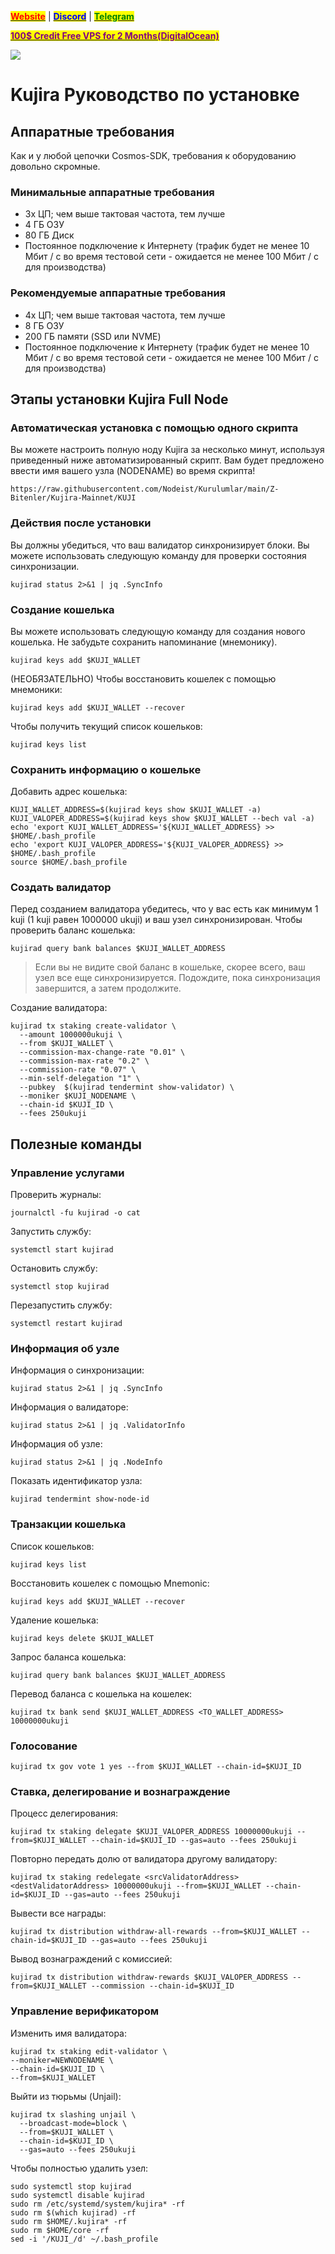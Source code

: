 &#x20;                                                       [<mark style="color:red;">**Website**</mark>](https://nodeist.net/) | [<mark style="color:blue;">**Discord**</mark>](https://discord.gg/ypx7mJ6Zzb) | [<mark style="color:green;">**Telegram**</mark>](https://t.me/noodeist)

&#x20;                                     [<mark style="color:purple;">**100$ Credit Free VPS for 2 Months(DigitalOcean)**</mark>](https://www.digitalocean.com/?refcode=410c988c8b3e&utm_campaign=Referral_Invite&utm_medium=Referral_Program&utm_source=badge)

![](https://i.hizliresim.com/hb4a5iv.png)


# Kujira Руководство по установке
## Аппаратные требования
Как и у любой цепочки Cosmos-SDK, требования к оборудованию довольно скромные.

### Минимальные аппаратные требования
  - 3x ЦП; чем выше тактовая частота, тем лучше
  - 4 ГБ ОЗУ
  - 80 ГБ Диск
  - Постоянное подключение к Интернету (трафик будет не менее 10 Мбит / с во время тестовой сети - ожидается не менее 100 Мбит / с для производства)

### Рекомендуемые аппаратные требования
  - 4x ЦП; чем выше тактовая частота, тем лучше
  - 8 ГБ ОЗУ
  - 200 ГБ памяти (SSD или NVME)
  - Постоянное подключение к Интернету (трафик будет не менее 10 Мбит / с во время тестовой сети - ожидается не менее 100 Мбит / с для производства)

## Этапы установки Kujira Full Node
### Автоматическая установка с помощью одного скрипта
Вы можете настроить полную ноду Kujira за несколько минут, используя приведенный ниже автоматизированный скрипт.
Вам будет предложено ввести имя вашего узла (NODENAME) во время скрипта!

```
https://raw.githubusercontent.com/Nodeist/Kurulumlar/main/Z-Bitenler/Kujira-Mainnet/KUJI
```
### Действия после установки

Вы должны убедиться, что ваш валидатор синхронизирует блоки.
Вы можете использовать следующую команду для проверки состояния синхронизации.
```
kujirad status 2>&1 | jq .SyncInfo
```

### Создание кошелька
Вы можете использовать следующую команду для создания нового кошелька. Не забудьте сохранить напоминание (мнемонику).
```
kujirad keys add $KUJI_WALLET
```

(НЕОБЯЗАТЕЛЬНО) Чтобы восстановить кошелек с помощью мнемоники:
```
kujirad keys add $KUJI_WALLET --recover
```

Чтобы получить текущий список кошельков:
```
kujirad keys list
```
### Сохранить информацию о кошельке
Добавить адрес кошелька:
```
KUJI_WALLET_ADDRESS=$(kujirad keys show $KUJI_WALLET -a)
KUJI_VALOPER_ADDRESS=$(kujirad keys show $KUJI_WALLET --bech val -a)
echo 'export KUJI_WALLET_ADDRESS='${KUJI_WALLET_ADDRESS} >> $HOME/.bash_profile
echo 'export KUJI_VALOPER_ADDRESS='${KUJI_VALOPER_ADDRESS} >> $HOME/.bash_profile
source $HOME/.bash_profile
```


### Создать валидатор
Перед созданием валидатора убедитесь, что у вас есть как минимум 1 kuji (1 kuji равен 1000000 ukuji) и ваш узел синхронизирован.
Чтобы проверить баланс кошелька:
```
kujirad query bank balances $KUJI_WALLET_ADDRESS
```
> Если вы не видите свой баланс в кошельке, скорее всего, ваш узел все еще синхронизируется. Подождите, пока синхронизация завершится, а затем продолжите.

Создание валидатора:
```
kujirad tx staking create-validator \
  --amount 1000000ukuji \
  --from $KUJI_WALLET \
  --commission-max-change-rate "0.01" \
  --commission-max-rate "0.2" \
  --commission-rate "0.07" \
  --min-self-delegation "1" \
  --pubkey  $(kujirad tendermint show-validator) \
  --moniker $KUJI_NODENAME \
  --chain-id $KUJI_ID \
  --fees 250ukuji
```


## Полезные команды
### Управление услугами
Проверить журналы:
```
journalctl -fu kujirad -o cat
```

Запустить службу:
```
systemctl start kujirad
```

Остановить службу:
```
systemctl stop kujirad
```

Перезапустить службу:
```
systemctl restart kujirad
```

### Информация об узле
Информация о синхронизации:
```
kujirad status 2>&1 | jq .SyncInfo
```

Информация о валидаторе:
```
kujirad status 2>&1 | jq .ValidatorInfo
```

Информация об узле:
```
kujirad status 2>&1 | jq .NodeInfo
```

Показать идентификатор узла:
```
kujirad tendermint show-node-id
```

### Транзакции кошелька
Список кошельков:
```
kujirad keys list
```

Восстановить кошелек с помощью Mnemonic:
```
kujirad keys add $KUJI_WALLET --recover
```

Удаление кошелька:
```
kujirad keys delete $KUJI_WALLET
```

Запрос баланса кошелька:
```
kujirad query bank balances $KUJI_WALLET_ADDRESS
```

Перевод баланса с кошелька на кошелек:
```
kujirad tx bank send $KUJI_WALLET_ADDRESS <TO_WALLET_ADDRESS> 10000000ukuji
```

### Голосование
```
kujirad tx gov vote 1 yes --from $KUJI_WALLET --chain-id=$KUJI_ID
```

### Ставка, делегирование и вознаграждение
Процесс делегирования:
```
kujirad tx staking delegate $KUJI_VALOPER_ADDRESS 10000000ukuji --from=$KUJI_WALLET --chain-id=$KUJI_ID --gas=auto --fees 250ukuji
```

Повторно передать долю от валидатора другому валидатору:
```
kujirad tx staking redelegate <srcValidatorAddress> <destValidatorAddress> 10000000ukuji --from=$KUJI_WALLET --chain-id=$KUJI_ID --gas=auto --fees 250ukuji
```

Вывести все награды:
```
kujirad tx distribution withdraw-all-rewards --from=$KUJI_WALLET --chain-id=$KUJI_ID --gas=auto --fees 250ukuji
```

Вывод вознаграждений с комиссией:
```
kujirad tx distribution withdraw-rewards $KUJI_VALOPER_ADDRESS --from=$KUJI_WALLET --commission --chain-id=$KUJI_ID
```

### Управление верификатором
Изменить имя валидатора:
```
kujirad tx staking edit-validator \
--moniker=NEWNODENAME \
--chain-id=$KUJI_ID \
--from=$KUJI_WALLET
```

Выйти из тюрьмы (Unjail):
```
kujirad tx slashing unjail \
  --broadcast-mode=block \
  --from=$KUJI_WALLET \
  --chain-id=$KUJI_ID \
  --gas=auto --fees 250ukuji
```


Чтобы полностью удалить узел:
```
sudo systemctl stop kujirad
sudo systemctl disable kujirad
sudo rm /etc/systemd/system/kujira* -rf
sudo rm $(which kujirad) -rf
sudo rm $HOME/.kujira* -rf
sudo rm $HOME/core -rf
sed -i '/KUJI_/d' ~/.bash_profile
```
  